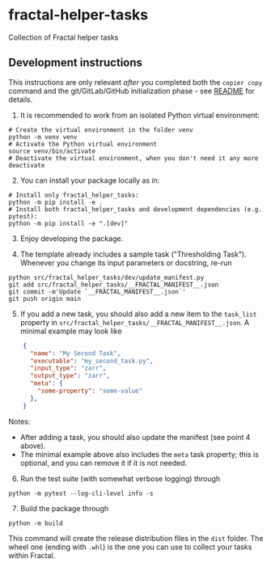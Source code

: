 # fractal-helper-tasks

Collection of Fractal helper tasks

## Development instructions

This instructions are only relevant *after* you completed both the `copier
copy` command and the git/GitLab/GitHub initialization phase - see
[README](https://github.com/fractal-analytics-platform/fractal-tasks-template#readme)
for details.

1. It is recommended to work from an isolated Python virtual environment:
```console
# Create the virtual environment in the folder venv
python -m venv venv
# Activate the Python virtual environment
source venv/bin/activate
# Deactivate the virtual environment, when you don't need it any more
deactivate
```
2. You can install your package locally as in:
```console
# Install only fractal_helper_tasks:
python -m pip install -e .
# Install both fractal_helper_tasks and development dependencies (e.g. pytest):
python -m pip install -e ".[dev]"
```

3. Enjoy developing the package.

4. The template already includes a sample task ("Thresholding Task"). Whenever
you change its input parameters or docstring, re-run
```console
python src/fractal_helper_tasks/dev/update_manifest.py
git add src/fractal_helper_tasks/__FRACTAL_MANIFEST__.json
git commit -m'Update `__FRACTAL_MANIFEST__.json`'
git push origin main
```

5. If you add a new task, you should also add a new item to the `task_list`
property in `src/fractal_helper_tasks/__FRACTAL_MANIFEST__.json`. A minimal example
may look like
```json
    {
      "name": "My Second Task",
      "executable": "my_second_task.py",
      "input_type": "zarr",
      "output_type": "zarr",
      "meta": {
        "some-property": "some-value"
      },
    }
```
Notes:

* After adding a task, you should also update the manifest (see point 4 above).
* The minimal example above also includes the `meta` task property; this is optional, and you can remove it if it is not needed.

6. Run the test suite (with somewhat verbose logging) through
```console
python -m pytest --log-cli-level info -s
```
7. Build the package through
```console
python -m build
```
This command will create the release distribution files in the `dist` folder.
The wheel one (ending with `.whl`) is the one you can use to collect your tasks
within Fractal.

